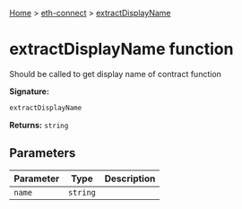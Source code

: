 [Home](./index) &gt; [eth-connect](./eth-connect.md) &gt; [extractDisplayName](./eth-connect.extractdisplayname.md)

# extractDisplayName function

Should be called to get display name of contract function

**Signature:**
```javascript
extractDisplayName
```
**Returns:** `string`

## Parameters

|  Parameter | Type | Description |
|  --- | --- | --- |
|  `name` | `string` |  |

